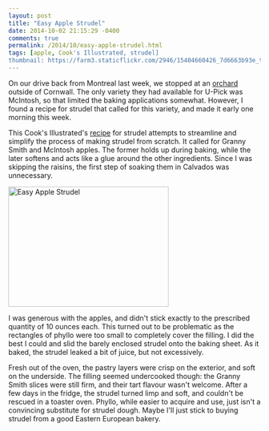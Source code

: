 ```yaml
---
layout: post
title: "Easy Apple Strudel"
date: 2014-10-02 21:15:29 -0400
comments: true
permalink: /2014/10/easy-apple-strudel.html
tags: [apple, Cook's Illustrated, strudel]
thumbnail: https://farm3.staticflickr.com/2946/15404660426_7d6663b93e_t.jpg
---
```


On our drive back from Montreal last week, we stopped at an
[orchard](http://www.marlinorchards.com/) outside of Cornwall.
The only variety they had available for U-Pick was McIntosh, 
so that limited the baking applications somewhat. However, 
I found a recipe for strudel that called for this variety, and 
made it early one morning this week.

This Cook's Illustrated's
[recipe](http://www.boston.com/ae/food/cooks_illustrated/apple_studel/) for
strudel attempts to streamline and simplify the process of making
strudel from scratch. It called for Granny Smith and McIntosh apples.
The former holds up during baking, while the later softens and acts
like a glue around the other ingredients. Since I was skipping the
raisins, the first step of soaking them in Calvados was unnecessary.

<a href="https://www.flickr.com/photos/gnuf/15404660426" title="Easy
Apple Strudel by Eric Fung, on Flickr"><img
src="https://farm3.staticflickr.com/2946/15404660426_7d6663b93e_n.jpg"
width="320" height="240" alt="Easy Apple Strudel"></a>

I was generous with the apples, and didn't stick exactly to the prescribed 
quantity of 10 ounces each. This turned out to be problematic as the
rectangles of phyllo were too small to completely cover the filling. I
did the best I could and slid the barely enclosed strudel onto the baking
sheet. As it baked, the strudel leaked a bit of juice, but not
excessively.

Fresh out of the oven, the pastry layers were crisp on the exterior, and
soft on the underside. The filling seemed undercooked though: the Granny Smith
slices were still firm, and their tart flavour wasn't welcome. After a
few days in the fridge, the strudel turned limp and soft, and couldn't
be rescued in a toaster oven. Phyllo, while easier to acquire and
use, just isn't a convincing substitute for strudel dough. Maybe
I'll just stick to buying strudel from a good Eastern European bakery.
